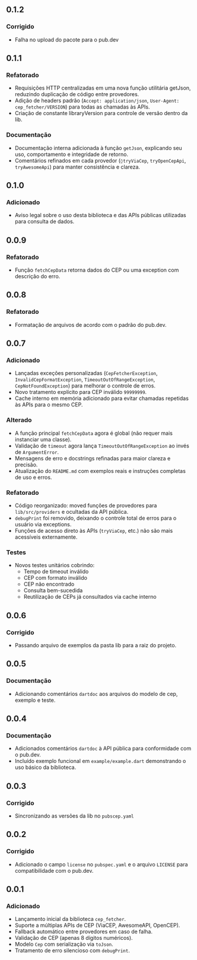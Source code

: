 ## 0.1.2

### Corrigido

- Falha no upload do pacote para o pub.dev

## 0.1.1

### Refatorado

- Requisições HTTP centralizadas em uma nova função utilitária getJson, reduzindo duplicação de código entre provedores.
- Adição de headers padrão (`Accept: application/json`, `User-Agent: cep_fetcher/VERSION`) para todas as chamadas às APIs.
- Criação de constante libraryVersion para controle de versão dentro da lib.

### Documentação

- Documentação interna adicionada à função `getJson`, explicando seu uso, comportamento e integridade de retorno.
- Comentários refinados em cada provedor (`◊tryViaCep`, `tryOpenCepApi`, `tryAwesomeApi`) para manter consistência e clareza.

## 0.1.0

### Adicionado

- Aviso legal sobre o uso desta biblioteca e das APIs públicas utilizadas para consulta de dados.

## 0.0.9

### Refatorado

- Função `fetchCepData` retorna dados do CEP ou uma exception com descrição do erro.

## 0.0.8

### Refatorado

- Formatação de arquivos de acordo com o padrão do pub.dev.

## 0.0.7

### Adicionado

- Lançadas exceções personalizadas (`CepFetcherException`, `InvalidCepFormatException`, `TimeoutOutOfRangeException`, `CepNotFoundException`) para melhorar o controle de erros.
- Novo tratamento explícito para CEP inválido `99999999`.
- Cache interno em memória adicionado para evitar chamadas repetidas às APIs para o mesmo CEP.

### Alterado

- A função principal `fetchCepData` agora é global (não requer mais instanciar uma classe).
- Validação de `timeout` agora lança `TimeoutOutOfRangeException` ao invés de `ArgumentError`.
- Mensagens de erro e docstrings refinadas para maior clareza e precisão.
- Atualização do `README.md` com exemplos reais e instruções completas de uso e erros.

### Refatorado

- Código reorganizado: moved funções de provedores para `lib/src/providers` e ocultadas da API pública.
- `debugPrint` foi removido, deixando o controle total de erros para o usuário via exceptions.
- Funções de acesso direto às APIs (`tryViaCep`, etc.) não são mais acessíveis externamente.

### Testes

- Novos testes unitários cobrindo:
  - Tempo de timeout inválido
  - CEP com formato inválido
  - CEP não encontrado
  - Consulta bem-sucedida
  - Reutilização de CEPs já consultados via cache interno

## 0.0.6

### Corrigido

- Passando arquivo de exemplos da pasta lib para a raiz do projeto.

## 0.0.5

### Documentação

- Adicionando comentários `dartdoc` aos arquivos do modelo de cep, exemplo e teste.

## 0.0.4

### Documentação

- Adicionados comentários `dartdoc` à API pública para conformidade com o pub.dev.
- Incluído exemplo funcional em `example/example.dart` demonstrando o uso básico da biblioteca.

## 0.0.3

### Corrigido

- Sincronizando as versões da lib no `pubscep.yaml`

## 0.0.2

### Corrigido

- Adicionado o campo `license` no `pubspec.yaml` e o arquivo `LICENSE` para compatibilidade com o pub.dev.

## 0.0.1

### Adicionado

- Lançamento inicial da biblioteca `cep_fetcher`.
- Suporte a múltiplas APIs de CEP (ViaCEP, AwesomeAPI, OpenCEP).
- Fallback automático entre provedores em caso de falha.
- Validação de CEP (apenas 8 dígitos numéricos).
- Modelo `Cep` com serialização via `toJson`.
- Tratamento de erro silencioso com `debugPrint`.

